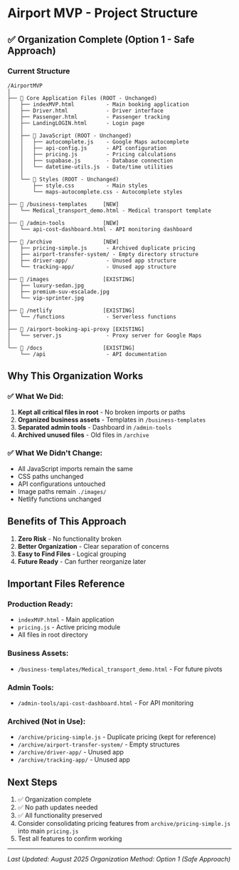 # Airport MVP - Project Structure

## ✅ Organization Complete (Option 1 - Safe Approach)

### Current Structure

```
/AirportMVP
│
├── 📁 Core Application Files (ROOT - Unchanged)
│   ├── indexMVP.html          - Main booking application
│   ├── Driver.html            - Driver interface
│   ├── Passenger.html         - Passenger tracking
│   ├── LandingLOGIN.html      - Login page
│   │
│   ├── 🔧 JavaScript (ROOT - Unchanged)
│   │   ├── autocomplete.js    - Google Maps autocomplete
│   │   ├── api-config.js      - API configuration
│   │   ├── pricing.js         - Pricing calculations
│   │   ├── supabase.js        - Database connection
│   │   └── datetime-utils.js  - Date/time utilities
│   │
│   └── 🎨 Styles (ROOT - Unchanged)
│       ├── style.css          - Main styles
│       └── maps-autocomplete.css - Autocomplete styles
│
├── 📁 /business-templates     [NEW]
│   └── Medical_transport_demo.html - Medical transport template
│
├── 📁 /admin-tools            [NEW]
│   └── api-cost-dashboard.html - API monitoring dashboard
│
├── 📁 /archive                [NEW]
│   ├── pricing-simple.js      - Archived duplicate pricing
│   ├── airport-transfer-system/ - Empty directory structure
│   ├── driver-app/            - Unused app structure
│   └── tracking-app/          - Unused app structure
│
├── 📁 /images                 [EXISTING]
│   ├── luxury-sedan.jpg
│   ├── premium-suv-escalade.jpg
│   └── vip-sprinter.jpg
│
├── 📁 /netlify                [EXISTING]
│   └── /functions             - Serverless functions
│
├── 📁 /airport-booking-api-proxy [EXISTING]
│   └── server.js              - Proxy server for Google Maps
│
└── 📁 /docs                   [EXISTING]
    └── /api                   - API documentation
```

## Why This Organization Works

### ✅ What We Did:
1. **Kept all critical files in root** - No broken imports or paths
2. **Organized business assets** - Templates in `/business-templates`
3. **Separated admin tools** - Dashboard in `/admin-tools`
4. **Archived unused files** - Old files in `/archive`

### ✅ What We Didn't Change:
- All JavaScript imports remain the same
- CSS paths unchanged
- API configurations untouched
- Image paths remain `./images/`
- Netlify functions unchanged

## Benefits of This Approach

1. **Zero Risk** - No functionality broken
2. **Better Organization** - Clear separation of concerns
3. **Easy to Find Files** - Logical grouping
4. **Future Ready** - Can further reorganize later

## Important Files Reference

### Production Ready:
- `indexMVP.html` - Main application
- `pricing.js` - Active pricing module
- All files in root directory

### Business Assets:
- `/business-templates/Medical_transport_demo.html` - For future pivots

### Admin Tools:
- `/admin-tools/api-cost-dashboard.html` - For API monitoring

### Archived (Not in Use):
- `/archive/pricing-simple.js` - Duplicate pricing (kept for reference)
- `/archive/airport-transfer-system/` - Empty structures
- `/archive/driver-app/` - Unused app
- `/archive/tracking-app/` - Unused app

## Next Steps

1. ✅ Organization complete
2. ✅ No path updates needed
3. ✅ All functionality preserved
4. Consider consolidating pricing features from `archive/pricing-simple.js` into main `pricing.js`
5. Test all features to confirm working

---
*Last Updated: August 2025*
*Organization Method: Option 1 (Safe Approach)*